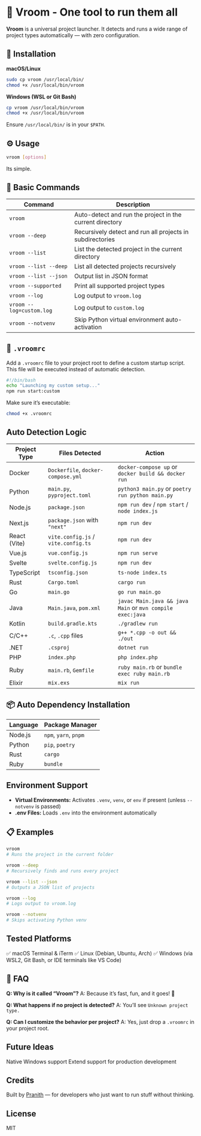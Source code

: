 # 🚀 Vroom - One tool to run them all

**Vroom** is a universal project launcher. It detects and runs a wide range of project types automatically — with zero configuration.


## 🔧 Installation

**macOS/Linux**

```bash
sudo cp vroom /usr/local/bin/
chmod +x /usr/local/bin/vroom
```

**Windows (WSL or Git Bash)**

```bash
cp vroom /usr/local/bin/vroom
chmod +x /usr/local/bin/vroom
```

Ensure `/usr/local/bin/` is in your `$PATH`.

## ⚙️ Usage

```bash
vroom [options]
```

Its simple.

## 🏃 Basic Commands

| Command             | Description                                                     |
|----------------------|-----------------------------------------------------------------|
| `vroom`              | Auto-detect and run the project in the current directory       |
| `vroom --deep`       | Recursively detect and run all projects in subdirectories       |
| `vroom --list`       | List the detected project in the current directory             |
| `vroom --list --deep`| List all detected projects recursively                         |
| `vroom --list --json`| Output list in JSON format                                      |
| `vroom --supported`  | Print all supported project types                             |
| `vroom --log`        | Log output to `vroom.log`                                     |
| `vroom --log=custom.log`| Log output to `custom.log`                                  |
| `vroom --notvenv`    | Skip Python virtual environment auto-activation                |

## 📁 `.vroomrc`

Add a `.vroomrc` file to your project root to define a custom startup script. This file will be executed instead of automatic detection.

```bash
#!/bin/bash
echo "Launching my custom setup..."
npm run start:custom
```

Make sure it’s executable:

```bash
chmod +x .vroomrc
```

## Auto Detection Logic

| Project Type | Files Detected                  | Action                                                       |
|--------------|---------------------------------|--------------------------------------------------------------|
| Docker       | `Dockerfile`, `docker-compose.yml` | `docker-compose up` or `docker build && docker run`          |
| Python       | `main.py`, `pyproject.toml`     | `python3 main.py` or `poetry run python main.py`             |
| Node.js      | `package.json`                  | `npm run dev` / `npm start` / `node index.js`               |
| Next.js      | `package.json` with `"next"`      | `npm run dev`                                                |
| React (Vite) | `vite.config.js` / `vite.config.ts`| `npm run dev`                                                |
| Vue.js       | `vue.config.js`                 | `npm run serve`                                              |
| Svelte       | `svelte.config.js`              | `npm run dev`                                                |
| TypeScript   | `tsconfig.json`                 | `ts-node index.ts`                                           |
| Rust         | `Cargo.toml`                    | `cargo run`                                                  |
| Go           | `main.go`                       | `go run main.go`                                             |
| Java         | `Main.java`, `pom.xml`          | `javac Main.java && java Main` or `mvn compile exec:java`    |
| Kotlin       | `build.gradle.kts`              | `./gradlew run`                                              |
| C/C++        | `.c`, `.cpp` files             | `g++ *.cpp -o out && ./out`                                  |
| .NET         | `.csproj`                      | `dotnet run`                                                 |
| PHP          | `index.php`                     | `php index.php`                                              |
| Ruby         | `main.rb`, `Gemfile`            | `ruby main.rb` or `bundle exec ruby main.rb`                |
| Elixir       | `mix.exs`                       | `mix run`                                                    |

## 📦 Auto Dependency Installation

| Language | Package Manager   |
|----------|-------------------|
| Node.js  | `npm`, `yarn`, `pnpm` |
| Python   | `pip`, `poetry`   |
| Rust     | `cargo`           |
| Ruby     | `bundle`          |

## Environment Support

* **Virtual Environments:** Activates `.venv`, `venv`, or `env` if present (unless `--notvenv` is passed)
* **.env Files:** Loads `.env` into the environment automatically

## 📋 Examples

```bash
vroom
# Runs the project in the current folder

vroom --deep
# Recursively finds and runs every project

vroom --list --json
# Outputs a JSON list of projects

vroom --log
# Logs output to vroom.log

vroom --notvenv
# Skips activating Python venv
```

## Tested Platforms

✅ macOS Terminal & iTerm
✅ Linux (Debian, Ubuntu, Arch)
✅ Windows (via WSL2, Git Bash, or IDE terminals like VS Code)

## 💬 FAQ

**Q: Why is it called “Vroom”?**
A: Because it’s fast, fun, and it goes! 💨

**Q: What happens if no project is detected?**
A: You’ll see `Unknown project type.`

**Q: Can I customize the behavior per project?**
A: Yes, just drop a `.vroomrc` in your project root.

## Future Ideas

Native Windows support
Extend support for production development

## Credits

Built by [Pranith](https://www.linkedin.com/in/pranith-%E2%80%8E-6673581b7/) — for developers who just want to run stuff without thinking.

## License

MIT
```

